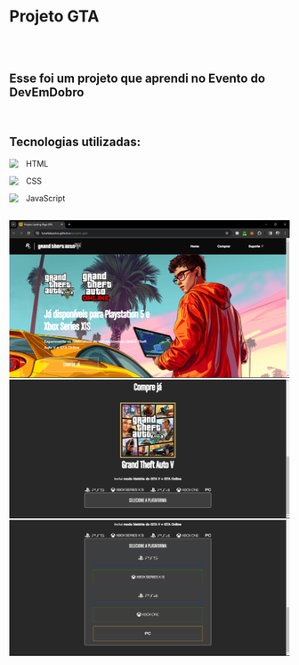 <h1>Projeto GTA</h1>
<br>
<br>
<h2>Esse foi um projeto que aprendi no Evento do DevEmDobro</h2>
<br> 
<h2>Tecnologias utilizadas:</h2>
<div style="display: inline_block">
<p>HTML<img  align="left" width="30px" src="https://cdn.jsdelivr.net/npm/simple-icons@3.13.0/icons/html5.svg"></p>
<p>CSS<img align="left" width="30px" src="https://cdn.jsdelivr.net/npm/simple-icons@3.13.0/icons/css3.svg"></p>
<p>JavaScript<img align="left" width="30px" src="https://cdn.jsdelivr.net/npm/simple-icons@3.13.0/icons/javascript.svg"></p>
</div>
<br>
<img src="https://github.com/luisafalquetoz/projeto-gta/blob/master/site%20projeto%20gta%201.png?raw=true"> 
<img src="https://github.com/luisafalquetoz/projeto-gta/blob/master/site%20projeto%20gta%202.png?raw=true"> 
<img src="https://github.com/luisafalquetoz/projeto-gta/blob/master/site%20projeto%20gta%203.png?raw=true"> 
